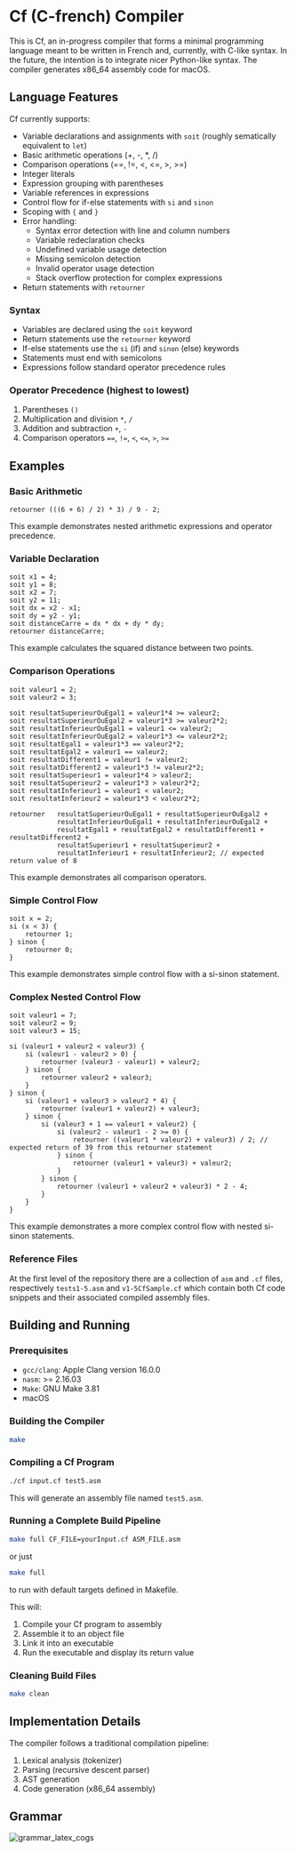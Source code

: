 # Cf (C-french) Compiler

This is Cf, an in-progress compiler that forms a minimal programming language meant to be written in French and, currently, with C-like syntax. In the future, the intention is to integrate nicer Python-like syntax. The compiler generates x86_64 assembly code for macOS.

## Language Features

Cf currently supports:

- Variable declarations and assignments with `soit` (roughly sematically equivalent to `let`)
- Basic arithmetic operations (+, -, \*, /)
- Comparison operations (==, !=, <, <=, >, >=)
- Integer literals
- Expression grouping with parentheses
- Variable references in expressions
- Control flow for if-else statements with `si` and `sinon`
- Scoping with `{` and `}`
- Error handling:
  - Syntax error detection with line and column numbers
  - Variable redeclaration checks
  - Undefined variable usage detection
  - Missing semicolon detection
  - Invalid operator usage detection
  - Stack overflow protection for complex expressions
- Return statements with `retourner`

### Syntax

- Variables are declared using the `soit` keyword
- Return statements use the `retourner` keyword
- If-else statements use the `si` (if) and `sinon` (else) keywords
- Statements must end with semicolons
- Expressions follow standard operator precedence rules

### Operator Precedence (highest to lowest)

1. Parentheses `()`
2. Multiplication and division `*`, `/`
3. Addition and subtraction `+`, `-`
4. Comparison operators `==`, `!=`, `<`, `<=`, `>`, `>=`

## Examples

### Basic Arithmetic

```Cf
retourner (((6 + 6) / 2) * 3) / 9 - 2;
```

This example demonstrates nested arithmetic expressions and operator precedence.

### Variable Declaration

```Cf
soit x1 = 4;
soit y1 = 8;
soit x2 = 7;
soit y2 = 11;
soit dx = x2 - x1;
soit dy = y2 - y1;
soit distanceCarre = dx * dx + dy * dy;
retourner distanceCarre;
```

This example calculates the squared distance between two points.

### Comparison Operations

```Cf
soit valeur1 = 2;
soit valeur2 = 3;

soit resultatSuperieurOuEgal1 = valeur1*4 >= valeur2;
soit resultatSuperieurOuEgal2 = valeur1*3 >= valeur2*2;
soit resultatInferieurOuEgal1 = valeur1 <= valeur2;
soit resultatInferieurOuEgal2 = valeur1*3 <= valeur2*2;
soit resultatEgal1 = valeur1*3 == valeur2*2;
soit resultatEgal2 = valeur1 == valeur2;
soit resultatDifferent1 = valeur1 != valeur2;
soit resultatDifferent2 = valeur1*3 != valeur2*2;
soit resultatSuperieur1 = valeur1*4 > valeur2;
soit resultatSuperieur2 = valeur1*3 > valeur2*2;
soit resultatInferieur1 = valeur1 < valeur2;
soit resultatInferieur2 = valeur1*3 < valeur2*2;

retourner   resultatSuperieurOuEgal1 + resultatSuperieurOuEgal2 +
            resultatInferieurOuEgal1 + resultatInferieurOuEgal2 +
            resultatEgal1 + resultatEgal2 + resultatDifferent1 + resultatDifferent2 +
            resultatSuperieur1 + resultatSuperieur2 +
            resultatInferieur1 + resultatInferieur2; // expected return value of 8
```

This example demonstrates all comparison operators.

### Simple Control Flow

```Cf
soit x = 2;
si (x < 3) {
    retourner 1;
} sinon {
    retourner 0;
}
```

This example demonstrates simple control flow with a si-sinon statement.

### Complex Nested Control Flow

```Cf
soit valeur1 = 7;
soit valeur2 = 9;
soit valeur3 = 15;

si (valeur1 + valeur2 < valeur3) {
    si (valeur1 - valeur2 > 0) {
        retourner (valeur3 - valeur1) + valeur2;
    } sinon {
        retourner valeur2 + valeur3;
    }
} sinon {
    si (valeur1 + valeur3 > valeur2 * 4) {
        retourner (valeur1 + valeur2) + valeur3;
    } sinon {
        si (valeur3 + 1 == valeur1 + valeur2) {
            si (valeur2 - valeur1 - 2 >= 0) {
                retourner ((valeur1 * valeur2) + valeur3) / 2; // expected return of 39 from this retourner statement
            } sinon {
                retourner (valeur1 + valeur3) + valeur2;
            }
        } sinon {
            retourner (valeur1 + valeur2 + valeur3) * 2 - 4;
        }
    }
}
```

This example demonstrates a more complex control flow with nested si-sinon statements.

### Reference Files

At the first level of the repository there are a collection of `asm` and `.cf` files, respectively `tests1-5.asm` and `v1-5CfSample.cf` which contain both Cf code snippets and their associated compiled assembly files.

## Building and Running

### Prerequisites

- `gcc/clang`: Apple Clang version 16.0.0
- `nasm`: >= 2.16.03
- `Make`: GNU Make 3.81
- macOS

### Building the Compiler

```bash
make
```

### Compiling a Cf Program

```bash
./cf input.cf test5.asm
```

This will generate an assembly file named `test5.asm`.

### Running a Complete Build Pipeline

```bash
make full CF_FILE=yourInput.cf ASM_FILE.asm
```

or just

```bash
make full
```

to run with default targets defined in Makefile.

This will:

1. Compile your Cf program to assembly
2. Assemble it to an object file
3. Link it into an executable
4. Run the executable and display its return value

### Cleaning Build Files

```bash
make clean
```

## Implementation Details

The compiler follows a traditional compilation pipeline:

1. Lexical analysis (tokenizer)
2. Parsing (recursive descent parser)
3. AST generation
4. Code generation (x86_64 assembly)

## Grammar

<!-- ![grammar_latex_cogs](https://latex.codecogs.com/png.latex?%5Cdpi%7B100%7D&space;%5Cbegin%7Balign*%7D&space;%5Ctext%7Bprogram%7D&space;&%5Cto&space;%5Ctext%7Bstatement*%7D&space;%5Ctext%7BEOF%7D&space;%5C%5C&space;%5Ctext%7Bstatement%7D&space;&%5Cto&space;%5Ctext%7Breturn%7D&space;%5C%5C&space;%5Ctext%7Breturn%7D&space;&%5Cto&space;%5Bretourner%5D%5Ctext%7B&space;expr&space;%5B;%5D%7D&space;%5C%5C&space;%5Ctext%7Bexpr%7D&space;&%5Cto&space;%5Ctext%7Bliteral%7D&space;%5C%5C&space;%5Ctext%7Bliteral%7D&space;&%5Cto&space;%5Ctext%7Bnumber%7D&space;%5C%5C&space;%5Cend%7Balign*%7D) -->

<!-- ![grammar_latex_cogs](<https://latex.codecogs.com/png.image?%5Cinline%20%5Clarge%20%5Cdpi%7B150%7D%5Cbg%7Bblack%7D$$%5Cbegin%7Balign*%7D%5Ctext%7Bprogram%7D&%5Cto%5Ctext%7Bstatement%7D*%5Ctext%7BEOF%7D%5C%5C%5Ctext%7Bstatement%7D&%5Cto%5Ctext%7Breturn%7D%5C%5C%5Ctext%7Breturn%7D&%5Cto%5B%5Ctext%7Bretourner%7D%5D%5Ctext%7Bexpr%5B;%5D%7D%5C%5C%5Ctext%7Bexpr%7D&%5Cto%5Ctext%7Bterm%7D%5C((%5B+%5D%7C%5B-%5D)%5Ctext%7Bterm%7D)*%5C%5C%5Ctext%7Bterm%7D&%5Cto%5Ctext%7Bfactor%7D%5C((%5B*%5D%7C%5B/%5D)%5Ctext%7Bfactor%7D)*%5C%5C%5Ctext%7Bfactor%7D&%5Cto%5B(%5D%5Ctext%7Bexpr%7D%5B)%5D%5C;%7C%5C;%5Ctext%7Bprimary%7D%5C%5C%5Ctext%7Bprimary%7D&%5Cto%5Ctext%7Bnumber%7D%5Cend%7Balign*%7D$$>) -->

<!-- $$
\begin{align*}
\text{program} &\to \text{statement}* \text{ EOF} \\
\text{statement} &\to \text{return} \;|\; \text{varDecl} \\
\text{return} &\to [retourner]\text{ expr [;]} \\
\text{varDecl} &\to [soit]\text{ identifier [=] expr [;]} \\
\text{expr} &\to \text{term}\ (([+]|[-])\text{ term})* \\
\text{term} &\to \text{factor}\ (([*]|[/])\text{ factor})* \\
\text{factor} &\to [(]\text{ expr }[)] \;|\; \text{primary} \\
\text{primary} &\to \text{number} \;|\; \text{identifier}
\end{align*}
$$ -->

<!-- ![grammar_latex_cogs](<https://latex.codecogs.com/png.image?%5Cinline%20%5Clarge%20%5Cdpi%7B150%7D%5Cbg%7Bblack%7D$$%5Cbegin%7Balign*%7D%5Ctext%7Bprogram%7D&%5Cto%5Ctext%7Bstatement%7D*%5Ctext%7BEOF%7D%5C%5C%5Ctext%7Bstatement%7D&%5Cto%5Ctext%7Breturn%7D%5C;%7C%5C;%5Ctext%7BvarDecl%7D%5C%5C%5Ctext%7Breturn%7D&%5Cto%5Bretourner%5D%5Ctext%7Bexpr%5B;%5D%7D%5C%5C%5Ctext%7BvarDecl%7D&%5Cto%5Bsoit%5D%5Ctext%7Bidentifier%5B=%5Dexpr%5B;%5D%7D%5C%5C%5Ctext%7Bexpr%7D&%5Cto%5Ctext%7Bterm%7D%5C((%5B+%5D%7C%5B-%5D)%5Ctext%7Bterm%7D)*%5C%5C%5Ctext%7Bterm%7D&%5Cto%5Ctext%7Bfactor%7D%5C((%5B*%5D%7C%5B/%5D)%5Ctext%7Bfactor%7D)*%5C%5C%5Ctext%7Bfactor%7D&%5Cto%5B(%5D%5Ctext%7Bexpr%7D%5B)%5D%5C;%7C%5C;%5Ctext%7Bprimary%7D%5C%5C%5Ctext%7Bprimary%7D&%5Cto%5Ctext%7Bnumber%7D%5C;%7C%5C;%5Ctext%7Bidentifier%7D%5Cend%7Balign*%7D$$>) -->

  <!-- $$
  \begin{align*}
  \text{program} &\to \text{statement}* \text{ EOF} \\
  \text{statement} &\to \text{return} \;|\; \text{varDecl} \\
  \text{return} &\to [retourner]\text{ expr [;]} \\
  \text{varDecl} &\to [soit]\text{ identifier [=] expr [;]} \\
  \text{expr} &\to \text{arithmetic}\ ((\text{==}|\text{!=}|< |\leq |> |\geq )\text{ arithmetic})* \\
  \text{arithmetic} &\to \text{term}\ (([+]|[-])\text{ term})* \\
  \text{term} &\to \text{factor}\ (([*]|[/])\text{ factor})* \\
  \text{factor} &\to [(]\text{ expr }[)] \;|\; \text{primary} \\
  \text{primary} &\to \text{number} \;|\; \text{identifier}
  \end{align*}
  $$ -->

<!-- ![grammar_latex_cogs](<https://latex.codecogs.com/png.image?%5Cinline%20%5Clarge%20%5Cdpi%7B150%7D%5Cbg%7Bblack%7D$$%5Cbegin%7Balign*%7D%5Ctext%7Bprogram%7D&%5Cto%5Ctext%7Bstatement%7D*%5Ctext%7BEOF%7D%5C%5C%5Ctext%7Bstatement%7D&%5Cto%5Ctext%7Breturn%7D%5C;%7C%5C;%5Ctext%7BvarDecl%7D%5C%5C%5Ctext%7Breturn%7D&%5Cto%5Bretourner%5D%5Ctext%7Bexpr%5B;%5D%7D%5C%5C%5Ctext%7BvarDecl%7D&%5Cto%5Bsoit%5D%5Ctext%7Bidentifier%5B=%5Dexpr%5B;%5D%7D%5C%5C%5Ctext%7Bexpr%7D&%5Cto%5Ctext%7Barithmetic%7D%5C((%5Ctext%7B==%7D%7C%5Ctext%7B!=%7D%7C%3C%7C%5Cleq%7C%3E%7C%5Cgeq)%5Ctext%7Barithmetic%7D)*%5C%5C%5Ctext%7Barithmetic%7D&%5Cto%5Ctext%7Bterm%7D%5C((%5B+%5D%7C%5B-%5D)%5Ctext%7Bterm%7D)*%5C%5C%5Ctext%7Bterm%7D&%5Cto%5Ctext%7Bfactor%7D%5C((%5B*%5D%7C%5B/%5D)%5Ctext%7Bfactor%7D)*%5C%5C%5Ctext%7Bfactor%7D&%5Cto%5B(%5D%5Ctext%7Bexpr%7D%5B)%5D%5C;%7C%5C;%5Ctext%7Bprimary%7D%5C%5C%5Ctext%7Bprimary%7D&%5Cto%5Ctext%7Bnumber%7D%5C;%7C%5C;%5Ctext%7Bidentifier%7D%5Cend%7Balign*%7D$$>) -->

<!-- $$
\begin{align*}
  \text{program} &\to \text{statement}* \text{ EOF} \\
\text{statement} &\to \text{return} \;|\; \text{varDecl} \;|\; \text{ifStmt} \;|\; \text{expr} \\
  \text{return} &\to [retourner]\text{ expr [;]} \\
  \text{varDecl} &\to [soit]\text{ identifier [=] expr [;]} \\
\text{ifStmt} &\to [si][(]\text{expr}[)][\text{\{}]\text{statement}*[\text{\}}]([sinon][\text{\{}]\text{statement}*[\text{\}}])?\\
  \text{expr} &\to \text{arithmetic}\ ((\text{==}|\text{!=}|< |\leq |> |\geq )\text{ arithmetic})* \\
 \text{arithmetic} &\to \text{term}\ (([+]|[-])\text{ term})* \\
  \text{term} &\to \text{factor}\ (([*]|[/])\text{ factor})* \\
  \text{factor} &\to [(]\text{ expr }[)] \;|\; \text{primary} \\
  \text{primary} &\to \text{number} \;|\; \text{identifier}\\
\text{identifier} &\to \text{letter}\ (([\text{letter}]|[\text{digit}])* \\
\text{number} &\to \text{digit} \\
\text{letter} &\to \text{[a-zA-Z]} \\
\text{digit} &\to \text{[0-9]}
\end{align*}
$$ -->

![grammar_latex_cogs](https://latex.codecogs.com/png.image?%5Cinline%20%5Clarge%20%5Cdpi%7B150%7D%5Cbg%7Bblack%7D$$%5Cbegin%7Balign*%7D%5Ctext%7Bprogram%7D&%5Cto%5Ctext%7Bstatement%7D*%5Ctext%7BEOF%7D%5C%5C%5Ctext%7Bstatement%7D&%5Cto%5Ctext%7Breturn%7D%5C;%7C%5C;%5Ctext%7BvarDecl%7D%5C;%7C%5C;%5Ctext%7BifStmt%7D%5C;%7C%5C;%5Ctext%7Bexpr%7D%5C%5C%5Ctext%7Breturn%7D&%5Cto%5Bretourner%5D%5Ctext%7Bexpr%5B;%5D%7D%5C%5C%5Ctext%7BvarDecl%7D&%5Cto%5Bsoit%5D%5Ctext%7Bidentifier%5B=%5Dexpr%5B;%5D%7D%5C%5C%5Ctext%7BifStmt%7D&%5Cto%5Bsi%5D%5B%28%5D%5Ctext%7Bexpr%7D%5B%29%5D%5B%5Ctext%7B%5C%7B%7D%5D%5Ctext%7Bstatement%7D*%5B%5Ctext%7B%5C%7D%7D%5D%28%5Bsinon%5D%5B%5Ctext%7B%5C%7B%7D%5D%5Ctext%7Bstatement%7D*%5B%5Ctext%7B%5C%7D%7D%5D%29?%5C%5C%5Ctext%7Bexpr%7D&%5Cto%5Ctext%7Barithmetic%7D%5C%28%28%5Ctext%7B==%7D%7C%5Ctext%7B!=%7D%7C%3C%7C%5Cleq%7C%3E%7C%5Cgeq%29%5Ctext%7Barithmetic%7D%29*%5C%5C%5Ctext%7Barithmetic%7D&%5Cto%5Ctext%7Bterm%7D%5C%28%28%5B+%5D%7C%5B-%5D%29%5Ctext%7Bterm%7D%29*%5C%5C%5Ctext%7Bterm%7D&%5Cto%5Ctext%7Bfactor%7D%5C%28%28%5B*%5D%7C%5B/%5D%29%5Ctext%7Bfactor%7D%29*%5C%5C%5Ctext%7Bfactor%7D&%5Cto%5B%28%5D%5Ctext%7Bexpr%7D%5B%29%5D%5C;%7C%5C;%5Ctext%7Bprimary%7D%5C%5C%5Ctext%7Bprimary%7D&%5Cto%5Ctext%7Bnumber%7D%5C;%7C%5C;%5Ctext%7Bidentifier%7D%5C%5C%5Ctext%7Bidentifier%7D&%5Cto%5Ctext%7Bletter%7D%5C%28%28%5B%5Ctext%7Bletter%7D%5D%7C%5B%5Ctext%7Bdigit%7D%5D%29*%5C%5C%5Ctext%7Bnumber%7D&%5Cto%5Ctext%7Bdigit%7D%5C%5C%5Ctext%7Bletter%7D&%5Cto%5Ctext%7B%5Ba-zA-Z%5D%7D%5C%5C%5Ctext%7Bdigit%7D&%5Cto%5Ctext%7B%5B0-9%5D%7D%5Cend%7Balign*%7D$$)
